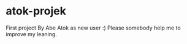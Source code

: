atok-projek
===========

First project
By Abe Atok as new user :)
Please somebody help me to improve my leaning.